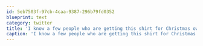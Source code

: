 ```yaml
---
id: 5eb7503f-97cb-4caa-9387-296b79fd0352
blueprint: text
category: twitter
title: 'I know a few people who are getting this shirt for Christmas ow.ly/aPkBt'
caption: 'I know a few people who are getting this shirt for Christmas <a href="http://ow.ly/aPkBt" title="http://ow.ly/aPkBt" class="link link_untco">ow.ly/aPkBt</a>'
---
```

